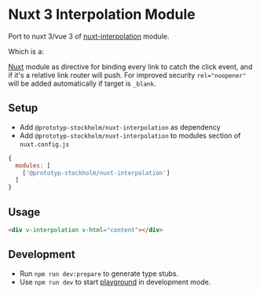 # Nuxt 3 Interpolation Module

Port to nuxt 3/vue 3 of [nuxt-interpolation](https://github.com/daliborgogic/nuxt-interpolation) module.

Which is a:

[Nuxt](https://github.com/nuxt/nuxt.js/) module as directive for binding every link to catch the click event, and if
it's a relative link router will push. For improved security `rel="noopener"` will be added automatically if target
is `_blank`.

## Setup

- Add `@prototyp-stockholm/nuxt-interpolation` as dependency
- Add `@prototyp-stockholm/nuxt-interpolation` to modules section of `nuxt.config.js`

```js
{
  modules: [
    ['@prototyp-stockholm/nuxt-interpolation']
  ]
}
```

## Usage

```html
<div v-interpolation v-html="content"></div>
```

## Development

- Run `npm run dev:prepare` to generate type stubs.
- Use `npm run dev` to start [playground](./playground) in development mode.
